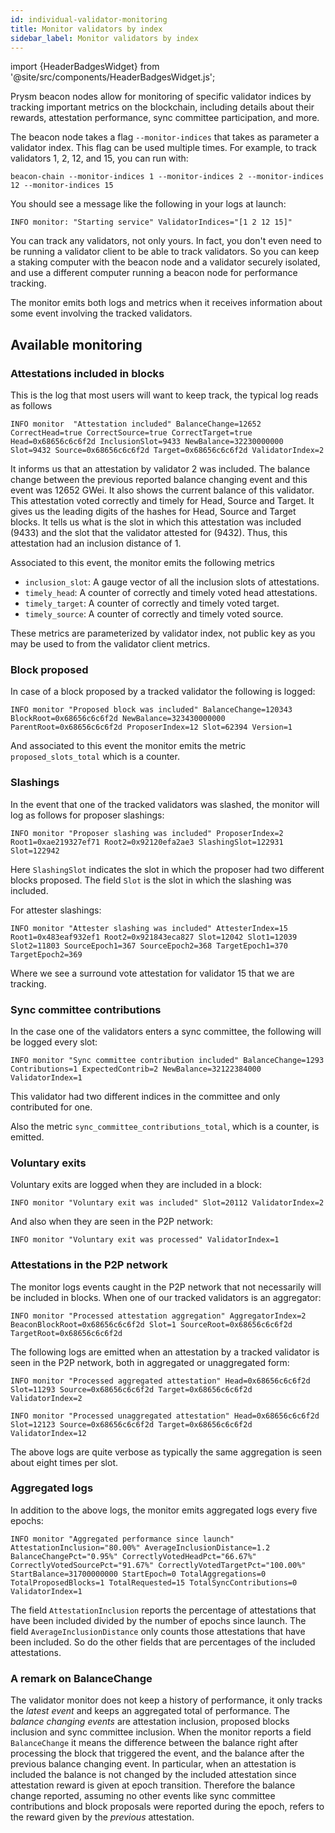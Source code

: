 ```yaml
---
id: individual-validator-monitoring
title: Monitor validators by index
sidebar_label: Monitor validators by index
---
```


import {HeaderBadgesWidget} from '@site/src/components/HeaderBadgesWidget.js';

<HeaderBadgesWidget />

Prysm beacon nodes allow for monitoring of specific validator indices by tracking important metrics on the blockchain, including details about their rewards, attestation performance, sync committee participation, and more.

The beacon node takes a flag `--monitor-indices` that takes as parameter a validator index. This flag can be used multiple times. For example, to track validators 1, 2, 12, and 15, you can run with:

```shell
beacon-chain --monitor-indices 1 --monitor-indices 2 --monitor-indices 12 --monitor-indices 15
```
You should see a message like the following in your logs at launch:

```shell
INFO monitor: "Starting service" ValidatorIndices="[1 2 12 15]"
```

You can track any validators, not only yours. In fact, you don't even need to be running a validator client to be able to track validators. So you can keep a staking computer with the beacon node and a validator securely isolated, and use a different computer running a beacon node for performance tracking.

The monitor emits both logs and metrics when it receives information about some event involving the tracked validators.

## Available monitoring

### Attestations included in blocks

This is the log that most users will want to keep track, the typical log reads as follows
```shell
INFO monitor  "Attestation included" BalanceChange=12652 CorrectHead=true CorrectSource=true CorrectTarget=true Head=0x68656c6c6f2d InclusionSlot=9433 NewBalance=32230000000 Slot=9432 Source=0x68656c6c6f2d Target=0x68656c6c6f2d ValidatorIndex=2
```
It informs us that an attestation by validator 2 was included. The balance change between the previous reported balance changing event and this event was 12652 GWei. It also shows the current balance of this validator. This attestation voted correctly and timely for Head, Source and Target. It gives us the leading digits of the hashes for Head, Source and Target blocks. It tells us what is the slot in which this attestation was included (9433) and the slot that the validator attested for (9432). Thus, this attestation had an inclusion distance of 1.

Associated to this event, the monitor emits the following metrics
- `inclusion_slot`: A gauge vector of all the inclusion slots of attestations.
- `timely_head`:  A counter of correctly and timely voted head attestations.
- `timely_target`: A counter of correctly and timely voted target.
- `timely_source`: A counter of correctly and timely voted source.

These metrics are parameterized by validator index, not public key as you may be used to from the validator client metrics.

### Block proposed
In case of a block proposed by a tracked validator the following is logged:

```shell
INFO monitor "Proposed block was included" BalanceChange=120343 BlockRoot=0x68656c6c6f2d NewBalance=323430000000 ParentRoot=0x68656c6c6f2d ProposerIndex=12 Slot=62394 Version=1
```

And associated to this event the monitor emits the metric `proposed_slots_total` which is a counter.

### Slashings
In the event that one of the tracked validators was slashed, the monitor will log as follows for proposer slashings:

```shell
INFO monitor "Proposer slashing was included" ProposerIndex=2 Root1=0xae219327ef71 Root2=0x92120efa2ae3 SlashingSlot=122931 Slot=122942
```

Here `SlashingSlot` indicates the slot in which the proposer had two different blocks proposed. The field  `Slot` is the slot in which the slashing was included.

For attester slashings:
```shell
INFO monitor "Attester slashing was included" AttesterIndex=15 Root1=0x483eaf932ef1 Root2=0x921843eca827 Slot=12042 Slot1=12039 Slot2=11803 SourceEpoch1=367 SourceEpoch2=368 TargetEpoch1=370 TargetEpoch2=369
```
Where we see a surround vote attestation for validator 15 that we are tracking.

### Sync committee contributions
In the case one of the validators enters a sync committee, the following will be logged every slot:

```shell
INFO monitor "Sync committee contribution included" BalanceChange=1293 Contributions=1 ExpectedContrib=2 NewBalance=32122384000 ValidatorIndex=1
```

This validator had two different indices in the committee and only contributed for one.

Also the metric `sync_committee_contributions_total`, which is a counter, is emitted.

### Voluntary exits

Voluntary exits are logged when they are included in a block:
```shell
INFO monitor "Voluntary exit was included" Slot=20112 ValidatorIndex=2
```
And also when they are seen in the P2P network:
```shell
INFO monitor "Voluntary exit was processed" ValidatorIndex=1
```

### Attestations in the P2P network

The monitor logs events caught in the P2P network that not necessarily will be included in blocks. When one of our tracked validators is an aggregator:
```shell
INFO monitor "Processed attestation aggregation" AggregatorIndex=2 BeaconBlockRoot=0x68656c6c6f2d Slot=1 SourceRoot=0x68656c6c6f2d TargetRoot=0x68656c6c6f2d
```
The following logs are emitted when an attestation by a tracked validator is seen in the P2P network, both in aggregated or unaggregated form:
```shell
INFO monitor "Processed aggregated attestation" Head=0x68656c6c6f2d Slot=11293 Source=0x68656c6c6f2d Target=0x68656c6c6f2d ValidatorIndex=2
```
```shell
INFO monitor "Processed unaggregated attestation" Head=0x68656c6c6f2d Slot=12123 Source=0x68656c6c6f2d Target=0x68656c6c6f2d ValidatorIndex=12
```
The above logs are quite verbose as typically the same aggregation is seen about eight times per slot.

### Aggregated logs

In addition to the above logs, the monitor emits aggregated logs every five epochs:
```shell
INFO monitor "Aggregated performance since launch" AttestationInclusion="80.00%" AverageInclusionDistance=1.2 BalanceChangePct="0.95%" CorrectlyVotedHeadPct="66.67%" CorrectlyVotedSourcePct="91.67%" CorrectlyVotedTargetPct="100.00%" StartBalance=31700000000 StartEpoch=0 TotalAggregations=0 TotalProposedBlocks=1 TotalRequested=15 TotalSyncContributions=0 ValidatorIndex=1
```
The field `AttestationInclusion` reports the percentage of attestations that have been included divided by the number of epochs since launch. The field `AverageInclusionDistance` only counts those attestations that have been included. So do the other fields that are percentages of the included attestations.

### A remark on BalanceChange

The validator monitor does not keep a history of performance, it only tracks the *latest event* and keeps an aggregated total of performance. The *balance changing events* are attestation inclusion, proposed blocks inclusion and sync committee inclusion. When the monitor reports a field `BalanceChange` it means the difference between the balance right after processing the block that triggered the event, and the balance after the previous balance changing event. In particular, when an attestation is included the balance is not changed by the included attestation since attestation reward is given at epoch transition. Therefore the balance change reported, assuming no other events like sync committee contributions and block proposals were reported during the epoch, refers to the reward given by the *previous* attestation. 

